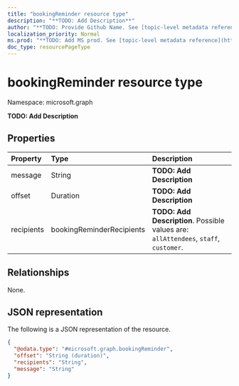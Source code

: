 ```yaml
---
title: "bookingReminder resource type"
description: "**TODO: Add Description**"
author: "**TODO: Provide Github Name. See [topic-level metadata reference](https://msgo.azurewebsites.net/add/document/guidelines/metadata.html#topic-level-metadata)**"
localization_priority: Normal
ms.prod: "**TODO: Add MS prod. See [topic-level metadata reference](https://msgo.azurewebsites.net/add/document/guidelines/metadata.html#topic-level-metadata)**"
doc_type: resourcePageType
---
```


# bookingReminder resource type

Namespace: microsoft.graph

**TODO: Add Description**

## Properties
|Property|Type|Description|
|:---|:---|:---|
|message|String|**TODO: Add Description**|
|offset|Duration|**TODO: Add Description**|
|recipients|bookingReminderRecipients|**TODO: Add Description**. Possible values are: `allAttendees`, `staff`, `customer`.|

## Relationships
None.

## JSON representation
The following is a JSON representation of the resource.
<!-- {
  "blockType": "resource",
  "@odata.type": "microsoft.graph.bookingReminder"
}
-->
``` json
{
  "@odata.type": "#microsoft.graph.bookingReminder",
  "offset": "String (duration)",
  "recipients": "String",
  "message": "String"
}
```

